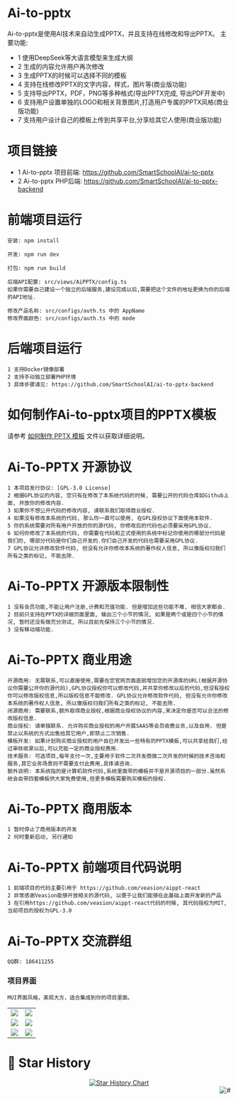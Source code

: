 # Ai-to-pptx
Ai-to-pptx是使用AI技术来自动生成PPTX，并且支持在线修改和导出PPTX。
主要功能:
- 1 使用DeepSeek等大语言模型来生成大纲
- 2 生成的内容允许用户再次修改
- 3 生成PPTX的时候可以选择不同的模板
- 4 支持在线修改PPTX的文字内容，样式，图片等(商业版功能)
- 5 支持导出PPTX，PDF，PNG等多种格式(导出PPTX完成, 导出PDF开发中)
- 6 支持用户设置单独的LOGO和相关背景图片,打造用户专属的PPTX风格(商业版功能)
- 7 支持用户设计自己的模板上传到共享平台,分享给其它人使用(商业版功能)

# 项目链接
- 1 Ai-to-pptx 项目前端: https://github.com/SmartSchoolAI/ai-to-pptx
- 2 Ai-to-pptx PHP后端: https://github.com/SmartSchoolAI/ai-to-pptx-backend

# 前端项目运行
```
安装: npm install

开发: npm run dev

打包: npm run build

后端API配置: src/views/AiPPTX/config.ts
如果你需要自己建设一个独立的后端服务,建设完成以后,需要把这个文件的地址更换为你的后端的API地址.

修改产品名称: src/configs/auth.ts 中的 AppName
修改界面颜色: src/configs/auth.ts 中的 mode
```

# 后端项目运行
    1 支持Docker镜像部署
    2 支持手动独立部署PHP环境
    3 具体步骤请见: https://github.com/SmartSchoolAI/ai-to-pptx-backend

# 如何制作Ai-to-pptx项目的PPTX模板
  请参考 [如何制作 PPTX 模板](README_Make_Template.md) 文件以获取详细说明。

# Ai-To-PPTX 开源协议
    1 本项目发行协议: [GPL-3.0 License]
    2 根据GPL协议的内容, 您只有在修改了本系统代码的时候, 需要公开的代码仓库如Github上面, 开放你的修改内容.
    3 如果你不想公开代码的修改内容, 请联系我们取得商业授权.
    4 如果没有修改本系统的代码, 那么你一直可以使用, 在GPL授权协议下面使用本软件.
    5 你的系统需要对所有用户开放的你的源代码, 你修改后的代码也必须要采用GPL协议.
    6 如何你修改了本系统的代码, 你需要在代码和正式使用的系统中标记你使用的哪部分代码是我们的, 哪部分代码是你们自己开发的.你们自己开发的代码也需要采用GPL协议.
    7 GPL协议允许修改软件代码, 但没有允许你修改本系统的著作权人信息, 所以像版权归我们所有之类的标记, 不能去除.

# Ai-To-PPTX 开源版本限制性
    1 没有会员功能,不能让用户注册,计费和充值功能. 但是增加这些功能不难, 相信大家都会.
    2 目前只支持在PPTX的详细页面里面, 输出三个小节的情况, 如果是两个或是四个小节的情况, 暂时还没有做充分测试, 所以目前先保持三个小节的情况.
    3 没有移动端功能.

# Ai-To-PPTX 商业用途
    开源商用: 无需联系,可以直接使用,需要在您官网页面底部增加您的开源库的URL(根据开源协议你需要公开你的源代码),GPL协议授权你可以修改代码,并共享你修改以后的代码,但没有授权你可以修改版权信息,所以版权信息不能修改. GPL协议允许修改软件代码, 但没有允许你修改本系统的著作权人信息, 所以像版权归我们所有之类的标记, 不能去除.
    闭源商用: 需要联系,额外取得商业授权,根据商业授权协议的内容,来决定你是否可以合法的修改版权信息.
    商业授权: 请单独联系. 允许购买商业授权的用户开展SAAS等会员收费业务,以及自用. 但是禁止以系统的方式出售给其它用户,即禁止二次销售. 
    模板开发: 如果计划购买商业授权的用户自已开发出一些特有的PPTX模板,可以共享给我们,经过审核收录以后,可以充抵一定的商业授权费用.
    技术服务: 可选项目,每年支付一次,主要用于软件二次开发商做二次开发的时候的技术咨询和服务,其它业务场景则不需要支付此费用,具体请咨询.
    额外说明: 本系统指的是计算机软件代码,系统里面带的模板并不是开源项目的一部分.虽然系统会自带四套模板供大家免费使用,但更多模板需要购买模板的授权.

# Ai-To-PPTX 商用版本
    1 暂时停止了商用版本的开发
    2 何时重新启动, 另行通知

# Ai-To-PPTX 前端项目代码说明
    1 前端项目的代码主要引用于 https://github.com/veasion/aippt-react
    2 非常感谢Veasion能够开放相关的源代码, 以便于让我们能够在此基础上面开发新的产品
    3 在引用https://github.com/veasion/aippt-react代码的时候, 其代码授权为MIT, 当前项目的授权为GPL-3.0

# Ai-To-PPTX 交流群组
    QQ群: 186411255

### 项目界面
    MUI界面风格，美观大方，适合集成到你的项目里面。
<table>
    <tr>
        <td><img src="https://github.com/SmartSchoolAI/ai-to-pptx/blob/main/resources/images/01.png"/></td>
        <td><img src="https://github.com/SmartSchoolAI/ai-to-pptx/blob/main/resources/images/02.png"/></td>
    </tr>
    <tr>
        <td><img src="https://github.com/SmartSchoolAI/ai-to-pptx/blob/main/resources/images/03.png"/></td>
        <td><img src="https://github.com/SmartSchoolAI/ai-to-pptx/blob/main/resources/images/04.png"/></td>
    </tr>
    <tr>
        <td><img src="https://github.com/SmartSchoolAI/ai-to-pptx/blob/main/resources/images/05.png"/></td>
        <td><img src="https://github.com/SmartSchoolAI/ai-to-pptx/blob/main/resources/images/06.png"/></td>
    </tr>
</table>

# 🌟 Star History
<a href="https://github.com/SmartSchoolAI/ai-to-pptx/stargazers" target="_blank" style="display: block" align="center">
  <picture>
    <source media="(prefers-color-scheme: dark)" srcset="https://api.star-history.com/svg?repos=SmartSchoolAI/ai-to-pptx&type=Date&theme=dark" />
    <source media="(prefers-color-scheme: light)" srcset="https://api.star-history.com/svg?repos=SmartSchoolAI/ai-to-pptx&type=Date" />
    <img alt="Star History Chart" src="https://api.star-history.com/svg?repos=SmartSchoolAI/ai-to-pptx&type=Date" />
  </picture>
</a>

<a href="#readme">
    <img src="https://img.shields.io/badge/-返回顶部-7d09f1.svg" alt="#" align="right">
</a>
